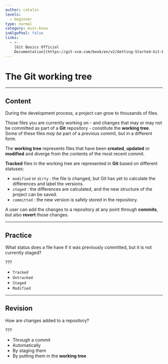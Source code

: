 ```yaml
---
author: catalin
levels:
  - beginner
type: normal
category: must-know
inAlgoPool: false
links:
  - >-
    [Git Basics Official
    Documentation](https://git-scm.com/book/en/v2/Getting-Started-Git-Basics){website}
---
```


# The Git working tree


---

## Content

During the development process, a project can grow to thousands of files.

Those files you are currently working on - and changes that may or may not be committed as part of a **Git** repository - constitute the **working tree**.  Some of these files *may be* part of a previous commit, but in a different form.

The **working tree** represents files that have been **created**, **updated** or **modified** and diverge from the contents of the most recent commit.

**Tracked** files in the working tree are represented in **Git** based on different statuses:

* `modified` or `dirty` : the file is changed, but Git has yet to calculate the differences and label the versions.
* `staged` : the differences are calculated, and the new structure of the project can be saved.
* `committed` : the new version is safely stored in the repository.

A user can add the changes to a repository at any point through **commits**, but also **revert** those changes.


---

## Practice

What status does a file have if it was previously committed, but it is not currently staged?

???

* `Tracked`
* `Untracked`
* `Staged`
* `Modified`


---

## Revision

How are changes added to a repository?

???

* Through a commit
* Automatically
* By staging them
* By putting them in the **working tree**
